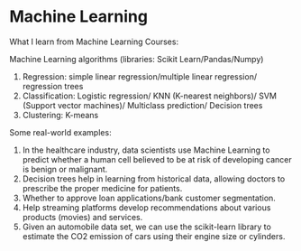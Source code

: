# Machine Learning

What I learn from Machine Learning Courses:

Machine Learning algorithms (libraries: Scikit Learn/Pandas/Numpy)
1. Regression: simple linear regression/multiple linear regression/ regression trees
2. Classification: Logistic regression/ KNN (K-nearest neighbors)/ SVM (Support vector machines)/ Multiclass prediction/ Decision trees
3. Clustering: K-means

Some real-world examples: 
1. In the healthcare industry, data scientists use Machine Learning to predict whether a human cell believed to be at risk of developing cancer is benign or malignant.
2. Decision trees help in learning from historical data, allowing doctors to prescribe the proper medicine for patients.
3. Whether to approve loan applications/bank customer segmentation.
4. Help streaming platforms develop recommendations about various products (movies) and services.
5. Given an automobile data set, we can use the scikit-learn library to estimate the CO2 emission of cars using their engine size or cylinders. 
